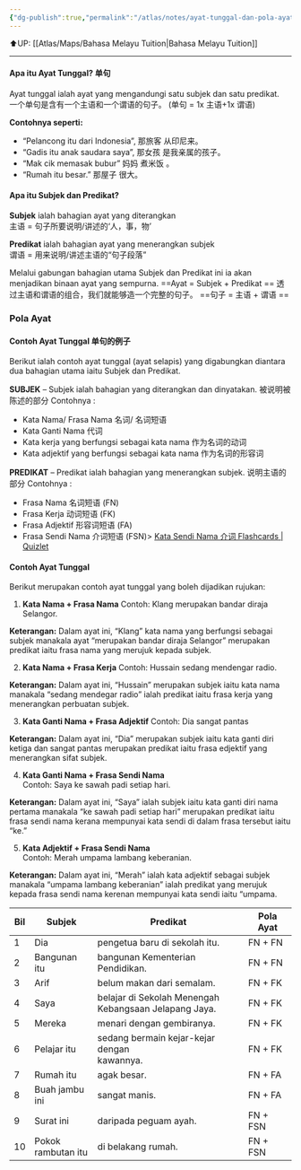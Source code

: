```yaml
---
{"dg-publish":true,"permalink":"/atlas/notes/ayat-tunggal-dan-pola-ayat/","tags":["Tuition/BM/Material"]}
---
```


⬆️UP: [[Atlas/Maps/Bahasa Melayu Tuition\|Bahasa Melayu Tuition]]

---

#### Apa itu Ayat Tunggal? 单句  
Ayat tunggal ialah ayat yang mengandungi satu subjek dan satu predikat.  
一个单句是含有一个主语和一个谓语的句子。 (单句 = 1x 主语+1x 谓语)  

**Contohnya seperti:**  
- “Pelancong itu dari Indonesia”, 那旅客 从印尼来。  
- “Gadis itu anak saudara saya”, 那女孩 是我亲属的孩子。  
- “Mak cik memasak bubur” 妈妈 煮米饭 。  
- “Rumah itu besar.” 那屋子 很大。  

#### Apa itu Subjek dan Predikat?  

**Subjek** ialah bahagian ayat yang diterangkan  
主语 = 句子所要说明/讲述的‘人，事，物’  

**Predikat** ialah bahagian ayat yang menerangkan subjek  
谓语 = 用来说明/讲述主语的“句子段落”  

Melalui gabungan bahagian utama Subjek dan Predikat ini ia akan menjadikan binaan ayat yang sempurna. 
==Ayat = Subjek + Predikat  ==
透过主语和谓语的组合，我们就能够造一个完整的句子。 
==句子 = 主语 + 谓语  ==

### Pola Ayat
#### Contoh Ayat Tunggal 单句的例子  
Berikut ialah contoh ayat tunggal (ayat selapis) yang digabungkan diantara dua bahagian utama iaitu Subjek dan Predikat.  

**SUBJEK** – Subjek ialah bahagian yang diterangkan dan dinyatakan. 被说明被陈述的部分
Contohnya :  
- Kata Nama/ Frasa Nama 名词/ 名词短语  
- Kata Ganti Nama 代词  
- Kata kerja yang berfungsi sebagai kata nama 作为名词的动词  
- Kata adjektif yang berfungsi sebagai kata nama 作为名词的形容词  

**PREDIKAT** – Predikat ialah bahagian yang menerangkan subjek. 说明主语的部分
Contohnya : 
- Frasa Nama 名词短语  (FN)
- Frasa Kerja 动词短语  (FK)
- Frasa Adjektif 形容词短语 (FA)  
- Frasa Sendi Nama 介词短语  (FSN)> [Kata Sendi Nama 介词 Flashcards | Quizlet](https://quizlet.com/694659849/48-kata-sendi-nama-%E4%BB%8B%E8%AF%8D-level-2-flash-cards/?i=1vbzw5&x=1jqt)

#### Contoh Ayat Tunggal  
Berikut merupakan contoh ayat tunggal yang boleh dijadikan rujukan:  

1. **Kata Nama + Frasa Nama** 
Contoh: Klang merupakan bandar diraja Selangor.  

**Keterangan:** 
Dalam ayat ini, “Klang” kata nama yang berfungsi sebagai subjek manakala ayat “merupakan bandar diraja Selangor” merupakan predikat iaitu frasa nama yang merujuk kepada subjek.  

2. **Kata Nama + Frasa Kerja** 
Contoh: Hussain sedang mendengar radio.  

**Keterangan:** 
Dalam ayat ini, “Hussain” merupakan subjek iaitu kata nama manakala “sedang mendegar radio” ialah predikat iaitu frasa kerja yang menerangkan perbuatan subjek.  

3. **Kata Ganti Nama + Frasa Adjektif** 
Contoh: Dia sangat pantas  

**Keterangan:** 
Dalam ayat ini, “Dia” merupakan subjek iaitu kata ganti diri ketiga dan sangat pantas merupakan predikat iaitu frasa edjektif yang menerangkan sifat subjek.  

4. **Kata Ganti Nama + Frasa Sendi Nama**  
Contoh: Saya ke sawah padi setiap hari.  

**Keterangan:** 
Dalam ayat ini, “Saya” ialah subjek iaitu kata ganti diri nama pertama manakala “ke sawah padi setiap hari” merupakan predikat iaitu frasa sendi nama kerana mempunyai kata sendi di dalam frasa tersebut iaitu “ke.”  

5. **Kata Adjektif + Frasa Sendi Nama**  
Contoh: Merah umpama lambang keberanian.  

**Keterangan:** 
Dalam ayat ini, “Merah” ialah kata adjektif sebagai subjek manakala “umpama lambang keberanian” ialah predikat yang merujuk kepada frasa sendi nama kerenan mempunyai kata sendi iaitu “umpama.

|Bil|Subjek|Predikat|Pola Ayat|
|---|---|---|---|
|1|Dia|pengetua baru di sekolah itu.|FN + FN|
|2|Bangunan itu|bangunan Kementerian Pendidikan.|FN + FN|
|3|Arif|belum makan dari semalam.|FN + FK|
|4|Saya|belajar di Sekolah Menengah  <br>Kebangsaan Jelapang Jaya.|FN + FK|
|5|Mereka|menari dengan gembiranya.|FN + FK|
|6|Pelajar itu|sedang bermain kejar-kejar dengan  <br>kawannya.|FN + FK|
|7|Rumah itu|agak besar.|FN + FA|
|8|Buah jambu  <br>ini|sangat manis.|FN + FA|
|9|Surat ini|daripada peguam ayah.|FN + FSN|
|10|Pokok  <br>rambutan itu|di belakang rumah.|FN + FSN|


